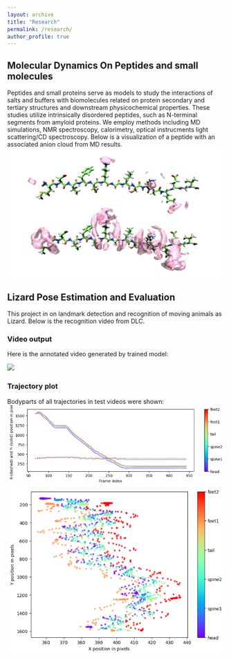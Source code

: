 ```yaml
---
layout: archive
title: "Research"
permalink: /research/
author_profile: true
---
```


 
 ## Molecular Dynamics On Peptides and small molecules 
 
Peptides and small proteins serve as models to study the interactions of salts and buffers with biomolecules related on protein secondary and tertiary structures and downstream physicochemical properties. These studies utilize intrinsically disordered peptides, such as N-terminal segments from amyloid proteins. We employ methods including MD simulations, NMR spectroscopy, calorimetry, optical instrucments light scattering/CD spectroscopy. Below is a visualization of a peptide with an associated anion cloud from MD results.  
![Visualization of a peptide with an anion cloud](../files/travis-asynK.png)



 ## Lizard Pose Estimation and Evaluation
 
 This project in on landmark detection and recognition of moving animals as Lizard. Below is the recognition video from DLC. 
### Video output 

Here is the annotated video generated by trained model:

![](../images/labeled_2.gif)

### Trajectory plot 

Bodyparts of all trajectories in test videos were shown:
![](../images/plot.png)
![](../images/trajectory.png)

